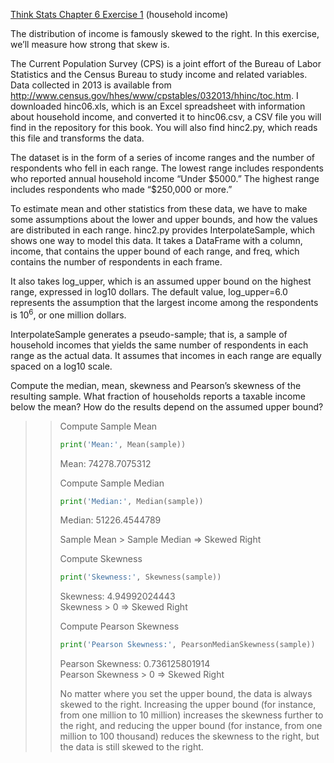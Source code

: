 [Think Stats Chapter 6 Exercise 1](http://greenteapress.com/thinkstats2/html/thinkstats2007.html#toc60) (household income)  

The distribution of income is famously skewed to the right. In this exercise, we’ll measure how strong that skew is.   

The Current Population Survey (CPS) is a joint effort of the Bureau of Labor Statistics and the Census Bureau to study income and related variables. Data collected in 2013 is available from http://www.census.gov/hhes/www/cpstables/032013/hhinc/toc.htm. I downloaded hinc06.xls, which is an Excel spreadsheet with information about household income, and converted it to hinc06.csv, a CSV file you will find in the repository for this book. You will also find hinc2.py, which reads this file and transforms the data.  

The dataset is in the form of a series of income ranges and the number of respondents who fell in each range. The lowest range includes respondents who reported annual household income “Under \$5000.” The highest range includes respondents who made “\$250,000 or more.”  

To estimate mean and other statistics from these data, we have to make some assumptions about the lower and upper bounds, and how the values are distributed in each range. hinc2.py provides InterpolateSample, which shows one way to model this data. It takes a DataFrame with a column, income, that contains the upper bound of each range, and freq, which contains the number of respondents in each frame.  

It also takes log_upper, which is an assumed upper bound on the highest range, expressed in log10 dollars. The default value, log_upper=6.0 represents the assumption that the largest income among the respondents is $10^6$, or one million dollars.  

InterpolateSample generates a pseudo-sample; that is, a sample of household incomes that yields the same number of respondents in each range as the actual data. It assumes that incomes in each range are equally spaced on a log10 scale.  

Compute the median, mean, skewness and Pearson’s skewness of the resulting sample. What fraction of households reports a taxable income below the mean? How do the results depend on the assumed upper bound?  

>> Compute Sample Mean
>> ```python
>> print('Mean:', Mean(sample))
>> ```
>> Mean: 74278.7075312
>>
>> Compute Sample Median
>> ```python
>> print('Median:', Median(sample))
>> ```
>> Median: 51226.4544789
>> 
>> Sample Mean > Sample Median => Skewed Right
>>
>> Compute Skewness
>> ```python
>> print('Skewness:', Skewness(sample))
>> ```
>> Skewness: 4.94992024443  
>> Skewness > 0 => Skewed Right
>> 
>> Compute Pearson Skewness
>> ```python
>> print('Pearson Skewness:', PearsonMedianSkewness(sample))
>> ```
>> Pearson Skewness: 0.736125801914  
>> Pearson Skewness > 0 => Skewed Right
>>
>> No matter where you set the upper bound, the data is always skewed to the right. Increasing the upper bound (for instance, from one million to 10 million) increases the skewness further to the right, and reducing the upper bound (for instance, from one million to 100 thousand) reduces the skewness to the right, but the data is still skewed to the right. 
